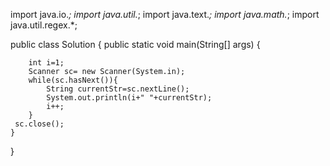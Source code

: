 import java.io.*;
import java.util.*;
import java.text.*;
import java.math.*;
import java.util.regex.*;

public class Solution {
    public static void main(String[] args) {
        
        int i=1;
        Scanner sc= new Scanner(System.in);
        while(sc.hasNext()){
            String currentStr=sc.nextLine();
            System.out.println(i+" "+currentStr);
            i++;
        }
     sc.close();  
    }
}

